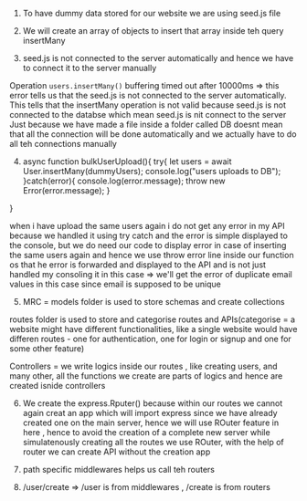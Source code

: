1. To have dummy data stored for our website we are using seed.js file

2. We will create an array of objects to insert that array inside teh query insertMany

3. seed.js is not connected to the server automatically and hence we have to connect it to the server manually 

Operation `users.insertMany()` buffering timed out after 10000ms => this error tells us that the seed.js is not connected to the server automatically.
This tells that the insertMany operation is not valid because seed.js is not connected to the databse which mean seed.js is nit connect to the server
Just because we have made a file inside a folder called DB doesnt mean that all the connection will be done automatically and we actually have to do all teh connections manually 

4. async function bulkUserUpload(){
  try{
    let users = await User.insertMany(dummyUsers);
    console.log("users uploads to DB");
  }catch(error){
    console.log(error.message);
    throw new Error(error.message);
  }

}

when i have upload the same users again i do not get any error in my API because we handled it using try catch and the error is simple displayed to the console, but we do need our code to display error in case of inserting the same users again and hence we use throw error line inside our function os that he error is forwarded and displayed to the API and is not just handled my consoling it in this case => we'll get the error of duplicate email values in this case since email is supposed to be unique

5. MRC = models folder is used to store schemas and create collections

  routes folder is used to store and categorise routes and APIs(categorise = a website might have different functionalities, like a single website would have differen routes - one for authentication, one for login or signup and one for some other feature)

  Controllers = we write logics inside our routes , like creating users, and many other, all the functions we create are parts of logics and hence are created isnide controllers

  6. We create the express.Rputer() because within our routes we cannot again creat an app which will import express since we have already created one on the main server, hence we will use ROuter feature in here , hence to avoid the creation of a complete new server while simulatenously creating all the routes we use ROuter, with the help of router we can create API without the creation app

  7. path specific middlewares helps us call teh routers 

  8. /user/create => /user is from middlewares , /create is from routers

  